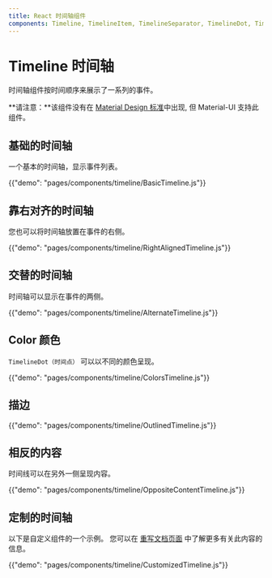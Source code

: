 ```yaml
---
title: React 时间轴组件
components: Timeline, TimelineItem, TimelineSeparator, TimelineDot, TimelineConnector, TimelineContent, TimelineOppositeContent
---
```


# Timeline 时间轴

<p class="description">时间轴组件按时间顺序来展示了一系列的事件。</p>

**请注意：**该组件没有在 [Material Design 标准](https://material.io/)中出现, 但 Material-UI 支持此组件。

## 基础的时间轴

一个基本的时间轴，显示事件列表。

{{"demo": "pages/components/timeline/BasicTimeline.js"}}

## 靠右对齐的时间轴

您也可以将时间轴放置在事件的右侧。

{{"demo": "pages/components/timeline/RightAlignedTimeline.js"}}

## 交替的时间轴

时间轴可以显示在事件的两侧。

{{"demo": "pages/components/timeline/AlternateTimeline.js"}}

## Color 颜色

`TimelineDot（时间点）` 可以以不同的颜色呈现。

{{"demo": "pages/components/timeline/ColorsTimeline.js"}}

## 描边

{{"demo": "pages/components/timeline/OutlinedTimeline.js"}}

## 相反的内容

时间线可以在另外一侧呈现内容。

{{"demo": "pages/components/timeline/OppositeContentTimeline.js"}}

## 定制的时间轴

以下是自定义组件的一个示例。 您可以在 [重写文档页面](/customization/components/) 中了解更多有关此内容的信息。

{{"demo": "pages/components/timeline/CustomizedTimeline.js"}}
